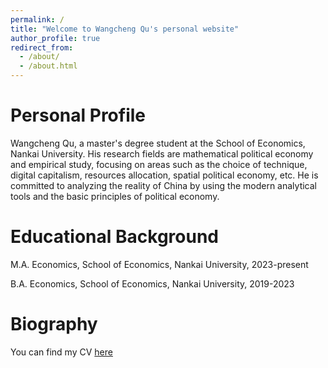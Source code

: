 ```yaml
---
permalink: /
title: "Welcome to Wangcheng Qu's personal website"
author_profile: true
redirect_from: 
  - /about/
  - /about.html
---
```


Personal Profile
======
Wangcheng Qu, a master's degree student at the School of Economics, Nankai University. His research fields are mathematical political economy and empirical study, focusing on areas such as the choice of technique, digital capitalism, resources allocation, spatial political economy, etc. He is committed to analyzing the reality of China by using the modern analytical tools and the basic principles of political economy.

Educational Background
======
M.A. Economics, School of Economics, Nankai University, 2023-present

B.A. Economics, School of Economics, Nankai University, 2019-2023

Biography
======
You can find my CV [here](../assets/个人简历.pdf)
